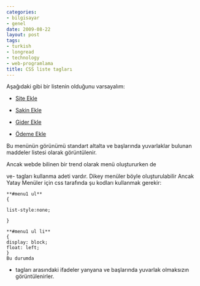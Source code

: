 ```yaml
---
categories:
- bilgisayar
- genel
date: 2009-08-22
layout: post
tags:
- turkish
- longread
- technology
- web-programlama
title: CSS liste tagları
---
```


Aşağıdaki gibi bir listenin olduğunu varsayalım:  
  

  

  
- [Site Ekle](http://fins_site.html)
  
- [Sakin Ekle](http://fins_sakin.php)
  
- [Gider Ekle](http://fins_sitegideri.php)
  
- [Ödeme Ekle](http://)
  

  

  
Bu menünün görünümü standart altalta ve başlarında yuvarlaklar bulunan maddeler listesi olarak görüntülenir.  
  
Ancak webde bilinen bir trend olarak menü oluştururken de

ve- tagları kullanma adeti vardır. Dikey menüler böyle oluşturulabilir Ancak Yatay Menüler için css tarafında şu kodları kullanmak gerekir:  
      
    **#menu1 ul**  
    {  
      
    list-style:none;  
      
    }  
      
    **#menu1 ul li**  
    {  
    display: block;  
    float: left;  
    }  
    Bu durumda
- tagları arasındaki ifadeler yanyana ve başlarında yuvarlak olmaksızın görüntülenirler.
